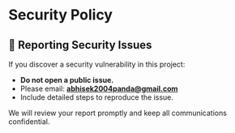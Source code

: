 # Security Policy

## 🔐 Reporting Security Issues

If you discover a security vulnerability in this project:

- **Do not open a public issue.**
- Please email: **abhisek2004panda@gmail.com**
- Include detailed steps to reproduce the issue.

We will review your report promptly and keep all communications confidential.